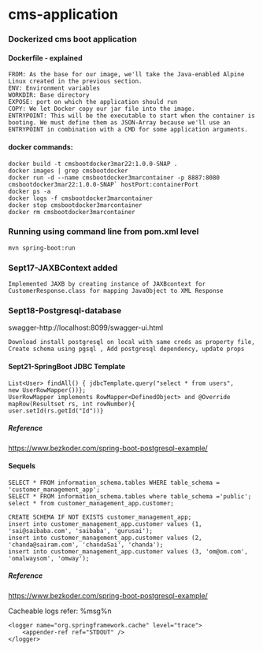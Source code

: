 # cms-application

### Dockerized cms boot application
#### Dockerfile - explained
```
FROM: As the base for our image, we'll take the Java-enabled Alpine Linux created in the previous section.
ENV: Environment variables
WORKDIR: Base directory
EXPOSE: port on which the application should run
COPY: We let Docker copy our jar file into the image.
ENTRYPOINT: This will be the executable to start when the container is booting. We must define them as JSON-Array because we'll use an ENTRYPOINT in combination with a CMD for some application arguments.
```
#### docker commands:
```
docker build -t cmsbootdocker3mar22:1.0.0-SNAP .
docker images | grep cmsbootdocker
docker run -d --name cmsbootdocker3marcontainer -p 8887:8080 cmsbootdocker3mar22:1.0.0-SNAP` hostPort:containerPort
docker ps -a
docker logs -f cmsbootdocker3marcontainer
docker stop cmsbootdocker3marcontainer
docker rm cmsbootdocker3marcontainer
```

### Running using command line from pom.xml level
`mvn spring-boot:run`

### Sept17-JAXBContext added

`Implemented JAXB by creating instance of JAXBcontext for 
CustomerResponse.class for mapping JavaObject to XML Response`

### Sept18-Postgresql-database
swagger-http://localhost:8099/swagger-ui.html

`Download install postgresql on local with same creds as property file,
Create schema using pgsql , Add postgresql dependency, update props
`

#### Sept21-SpringBoot JDBC Template
```
List<User> findAll() { jdbcTemplate.query("select * from users",
new UserRowMapper())};
UserRowMapper implements RowMapper<DefinedObject> and @Override mapRow(Resultset rs, int rowNumber){
user.setId(rs.getId("Id"))}
```

##### Reference
https://www.bezkoder.com/spring-boot-postgresql-example/

#### Sequels
```SELECT schema_name FROM information_schema.schemata;
SELECT * FROM information_schema.tables WHERE table_schema = 'customer_management_app';
SELECT * FROM information_schema.tables where table_schema ='public';
select * from customer_management_app.customer;

CREATE SCHEMA IF NOT EXISTS customer_management_app;
insert into customer_management_app.customer values (1, 'sai@saibaba.com', 'saibaba', 'gurusai');
insert into customer_management_app.customer values (2, 'chanda@sairam.com', 'chandaSai', 'chanda');
insert into customer_management_app.customer values (3, 'om@om.com', 'omalwaysom', 'omway');
```

##### Reference
https://www.bezkoder.com/spring-boot-postgresql-example/

Cacheable logs refer:
<configuration>
    <appender name="STDOUT" class="ch.qos.logback.core.ConsoleAppender">
        <encoder>
            <pattern>%msg%n</pattern>
        </encoder>
    </appender>

    <logger name="org.springframework.cache" level="trace">
        <appender-ref ref="STDOUT" />
    </logger>
</configuration>
